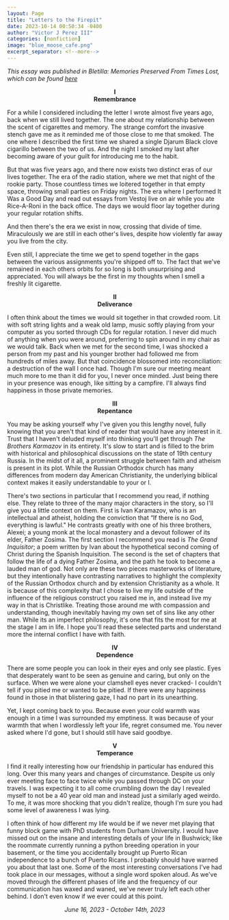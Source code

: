 ```yaml
---
layout: Page
title: "Letters to the Firepit"
date: 2023-10-14 00:50:34 -0400
author: "Victor J Perez III"
categories: [nonfiction]
image: "blue_moose_cafe.png"
excerpt_separator: <!--more-->
---
```


_This essay was published in Bletilla: Memories Preserved From Times Lost, which can be found [here](https://victorjperez.github.io/bletilla)_

<center><b>I</b></center>
<center><b>Remembrance</b></center>

For a while I considered including the letter I wrote almost five years ago, back when we still lived together. The one about my relationship between the scent of cigarettes and memory. The strange comfort the invasive stench gave me as it reminded me of those close to me that smoked. The one where I described the first time we shared a single Djarum Black clove cigarillo between the two of us. And the night I smoked my last after becoming aware of your guilt for introducing me to the habit.
<!--more-->
 
But that was five years ago, and there now exists two distinct eras of our lives together. The era of the radio station, where we met that night of the rookie party. Those countless times we loitered together in that empty space, throwing small parties on Friday nights. The era where I performed It Was a Good Day and read out essays from Vestoj live on air while you ate Rice-A-Roni in the back office. The days we would floor lay together during your regular rotation shifts.

And then there's the era we exist in now, crossing that divide of time. Miraculously we are still in each other's lives, despite how violently far away you live from the city.

Even still, I appreciate the time we get to spend together in the gaps between the various assignments you're shipped off to. The fact that we've remained in each others orbits for so long is both unsurprising and appreciated. You will always be the first in my thoughts when I smell a freshly lit cigarette.


<center><b>II</b></center>
<center><b>Deliverance</b></center>

I often think about the times we would sit together in that crowded room. Lit with soft string lights and a weak old lamp, music softly playing from your computer as you sorted through CDs for regular rotation. I never did much of anything when you were around, preferring to spin around in my chair as we would talk. Back when we met for the second time, I was shocked a person from my past and his younger brother had followed me from hundreds of miles away. But that coincidence blossomed into reconciliation: a destruction of the wall I once had. Though I'm sure our meeting meant much more to me than it did for you, I never once minded. Just being there in your presence was enough, like sitting by a campfire. I'll always find happiness in those private memories.


<center><b>III</b></center>
<center><b>Repentance</b></center>

You may be asking yourself why I've given you this lengthy novel, fully knowing that you aren't that kind of reader that would have any interest in it. Trust that I haven't deluded myself into thinking you'll get through *The Brothers Karmazov* in its entirety. It's slow to start and is filled to the brim with historical and philosophical discussions on the state of 19th century Russia. In the midst of it all, a prominent struggle between faith and atheism is present in its plot. While the Russian Orthodox church has many differences from modern day American Christianity, the underlying biblical context makes it easily understandable to your or I. 

There's two sections in particular that I recommend you read, if nothing else. They relate to three of the many major characters in the story, so I'll give you a little context on them. First is Ivan Karamazov, who is an intellectual and atheist, holding the conviction that “If there is no God, everything is lawful." He contrasts greatly with one of his three brothers, Alexei; a young monk at the local monastery and a devout follower of its elder, Father Zosima. The first section I recommend you read is *The Grand Inquisitor*; a poem written by Ivan about the hypothetical second coming of Christ during the Spanish Inquisition. The second is the set of chapters that follow the life of a dying Father Zosima, and the path he took to become a lauded man of god. Not only are these two pieces masterworks of literature, but they intentionally have contrasting narratives to highlight the complexity of the Russian Orthodox church and by extension Christianity as a whole. It is because of this complexity that I chose to live my life outside of the influence of the religious construct you raised me in, and instead live my way in that is Christlike. Treating those around me with compassion and understanding, though inevitably having my own set of sins like any other man. While its an imperfect philosophy, it's one that fits the most for me at the stage I am in life. I hope you'll read these selected parts and understand more the internal conflict I have with faith.


<center><b>IV</b></center>
<center><b>Dependence</b></center>

There are some people you can look in their eyes and only see plastic. Eyes that desperately want to be seen as genuine and caring, but only on the surface. When we were alone your clamshell eyes never cracked- I couldn't tell if you pitied me or wanted to be pitied. If there were any happiness found in those in that blistering gaze, I had no part in its unearthing.

Yet, I kept coming back to you. Because even your cold warmth was enough in a time I was surrounded my emptiness. It was because of your warmth that when I wordlessly left your life, regret consumed me. You never asked where I'd gone, but I should still have said goodbye.


<center><b>V</b></center>
<center><b>Temperance</b></center>

I find it really interesting how our friendship in particular has endured this long. Over this many years and changes of circumstance. Despite us only ever meeting face to face twice while you passed through DC on your travels. I was expecting it to all come crumbling down the day I revealed myself to not be a 40 year old man and instead just a similarly aged weirdo. To me, it was more shocking that you didn't realize, though I'm sure you had some level of awareness I was lying. 

I often think of how different my life would be if we never met playing that funny block game with PhD students from Durham University. I would have missed out on the insane and interesting details of your life in Bushwick; like the roommate currently running a python breeding operation in your basement, or the time you accidentally brought up Puerto Rican independence to a bunch of Puerto Ricans. I probably should have warned you about that last one. Some of the most interesting conversations I've had took place in our messages, without a single word spoken aloud. As we've moved through the different phases of life and the frequency of our communication has waxed and waned, we've never truly left each other behind. I don't even know if we ever could at this point.

<center><i>June 16, 2023 - October 14th, 2023</i></center>